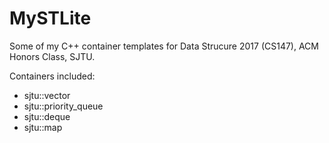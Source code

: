 # MySTLite
Some of my C++ container templates for Data Strucure 2017 (CS147), ACM Honors Class, SJTU.

Containers included:
* sjtu::vector
* sjtu::priority_queue
* sjtu::deque
* sjtu::map

